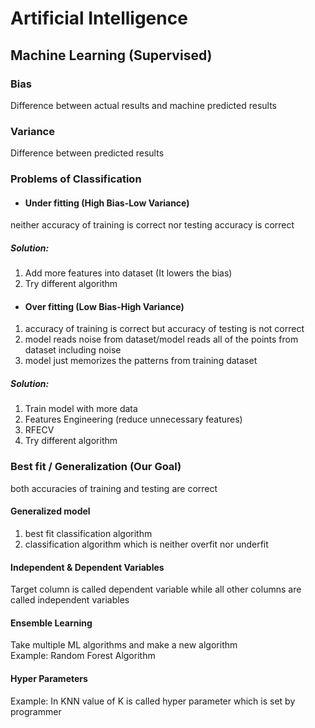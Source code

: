 # Artificial Intelligence
## Machine Learning (Supervised)
### Bias
Difference between actual results and machine predicted results

### Variance
Difference between predicted results

### Problems of Classification
* #### Under fitting (High Bias-Low Variance)
neither accuracy of training is correct nor testing accuracy is correct
<br /> 
##### Solution:
1. Add more features into dataset (It lowers the bias)
2. Try different algorithm

* #### Over fitting (Low Bias-High Variance)
1. accuracy of training is correct but accuracy of testing is not correct
2. model reads noise from dataset/model reads all of the points from dataset including noise
3. model just memorizes the patterns from training dataset
##### Solution:
1. Train model with more data
2. Features Engineering (reduce unnecessary features)
3. RFECV
4. Try different algorithm

### Best fit / Generalization (Our Goal)
both accuracies of training and testing are correct
#### Generalized model
 1. best fit classification algorithm
 2. classification algorithm which is neither overfit nor underfit 
 
 #### Independent & Dependent Variables
 Target column is called dependent variable while all other columns are called
 independent variables
 
 #### Ensemble Learning
 Take multiple ML algorithms and make a new algorithm <br>
 Example: Random Forest Algorithm
 
 #### Hyper Parameters
 Example:
 In KNN value of K is called hyper parameter which is set by programmer
 
